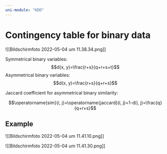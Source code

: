```yaml
---
uni-module: "KDD"
---
```


# Contingency table for binary data

![[Bildschirmfoto 2022-05-04 um 11.38.34.png]]

Symmetrical binary variables:
$$d(x, y)=\frac{r+s}{q+r+s+t}$$
Asymmetrical binary variables:
$$d(x, y)=\frac{r+s}{q+r+s}$$

Jaccard coefficient for asymmetrical binary similarity:

$$\operatorname{sim}(i, j)=\operatorname{jaccard}(i, j)=1-d(i, j)=\frac{q}{q+r+s}$$

## Example

![[Bildschirmfoto 2022-05-04 um 11.41.10.png]]

![[Bildschirmfoto 2022-05-04 um 11.41.30.png]]
